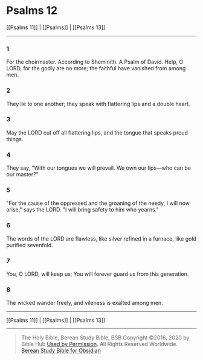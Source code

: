 # Psalms 12

[[Psalms 11]] | [[Psalms]] | [[Psalms 13]]

---

### 1
For the choirmaster. According to Sheminith. A Psalm of David. Help, O LORD, for the godly are no more; the faithful have vanished from among men.

### 2
They lie to one another; they speak with flattering lips and a double heart.

### 3
May the LORD cut off all flattering lips, and the tongue that speaks proud things.

### 4
They say, "With our tongues we will prevail. We own our lips—who can be our master?"

### 5
"For the cause of the oppressed and the groaning of the needy, I will now arise," says the LORD. "I will bring safety to him who yearns."

### 6
The words of the LORD are flawless, like silver refined in a furnace, like gold purified sevenfold.

### 7
You, O LORD, will keep us; You will forever guard us from this generation.

### 8
The wicked wander freely, and vileness is exalted among men.

---

[[Psalms 11]] | [[Psalms]] | [[Psalms 13]]

---

> The Holy Bible, Berean Study Bible, BSB
> Copyright &copy;2016, 2020 by Bible Hub
> [Used by Permission](https://berean.bible/terms.htm). All Rights Reserved Worldwide.
> [Berean Study Bible for Obsidian](https://github.com/gapmiss/berean-study-bible-for-obsidian)</small>

